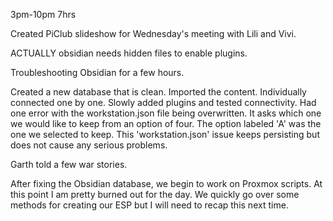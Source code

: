 3pm-10pm 7hrs

Created PiClub slideshow for Wednesday's meeting with Lili and Vivi.

ACTUALLY obsidian needs hidden files to enable plugins.

Troubleshooting Obsidian for a few hours.

Created a new database that is clean.
Imported the content.
Individually connected one by one.
Slowly added plugins and tested connectivity.
Had one error with the workstation.json file being overwritten.
It asks which one we would like to keep from an option of four.
The option labeled 'A' was the one we selected to keep.
This 'workstation.json' issue keeps persisting but does not cause any serious problems.

Garth told a few war stories.

After fixing the Obsidian database, we begin to work on Proxmox scripts.
At this point I am pretty burned out for the day.
We quickly go over some methods for creating our ESP but I will need to recap this next time.